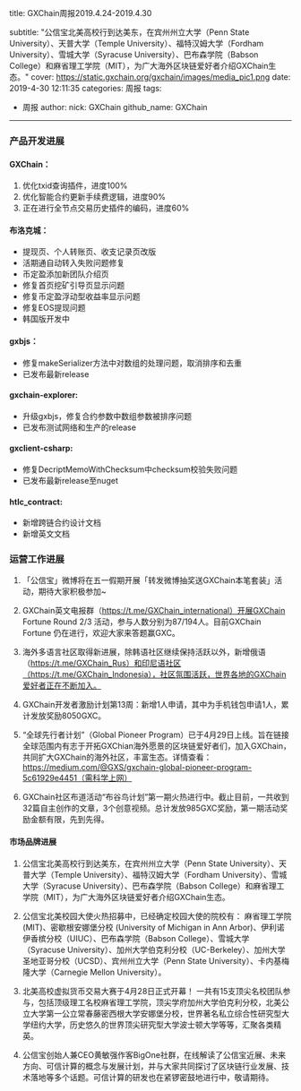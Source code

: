 title: GXChain周报2019.4.24-2019.4.30

subtitle: "公信宝北美高校行到达美东，在宾州州立大学（Penn State University）、天普大学（Temple University）、福特汉姆大学（Fordham University）、雪城大学（Syracuse University）、巴布森学院（Babson College）和麻省理工学院（MIT），为广大海外区块链爱好者介绍GXChain生态。"
cover: https://static.gxchain.org/gxchain/images/media_pic1.png
date: 2019-4-30 12:11:35
categories: 周报
tags:
  - 周报
author:
    nick: GXChain
    github_name: GXChain
---

### 产品开发进展
#### GXChain：
1. 优化txid查询插件，进度100%
2. 优化智能合约更新手续费逻辑，进度90%
3. 正在进行全节点交易历史插件的编码，进度60%

#### 布洛克城：
- 提现页、个人转账页、收支记录页改版
- 活期通自动转入失败问题修复
- 币定盈添加新团队介绍页
- 修复首页挖矿引导页显示问题
- 修复币定盈浮动型收益率显示问题
- 修复EOS提现问题
- 韩国版开发中

#### gxbjs：
- 修复makeSerializer方法中对数组的处理问题，取消排序和去重
- 已发布最新release

#### gxchain-explorer:
- 升级gxbjs，修复合约参数中数组参数被排序问题
- 已发布测试网络和生产的release

#### gxclient-csharp:
- 修复DecriptMemoWithChecksum中checksum校验失败问题
- 已发布最新release至nuget

#### htlc_contract:
- 新增跨链合约设计文档
- 新增英文文档


### 运营工作进展
 
1. 「公信宝」微博将在五一假期开展「转发微博抽奖送GXChain本笔套装」活动，期待大家积极参加~

2. GXChain英文电报群（https://t.me/GXChain_international）开展GXChain Fortune Round 2/3 活动，参与人数分别为87/194人。目前GXChain Fortune 仍在进行，欢迎大家来答题赢GXC。

3. 海外多语言社区取得新进展，除韩语社区继续保持活跃以外，新增俄语（https://t.me/GXChain_Rus）和印尼语社区（https://t.me/GXChain_Indonesia），社区氛围活跃，世界各地的GXChain爱好者正在不断加入。

4. GXChain开发者激励计划第13周：新增1人申请，其中为手机钱包申请1人，累计发放奖励8050GXC。

5. “全球先行者计划”（Global Pioneer Program）已于4月29日上线。旨在链接全球范围内有志于开拓GXChian海外愿景的区块链爱好者们，加入GXChain，共同扩大GXChain的海外社区，丰富生态。详情查看：https://medium.com/@GXS/gxchain-global-pioneer-program-5c61929e4451（需科学上网）

6. GXChain社区布道活动“布谷鸟计划”第一期火热进行中。截止目前，一共收到32篇自主创作的文章，3个创意视频。总计发放985GXC奖励，第一期活动奖励金额有限，先到先得。

#### 市场品牌进展

1. 公信宝北美高校行到达美东，在宾州州立大学（Penn State University）、天普大学（Temple University）、福特汉姆大学（Fordham University）、雪城大学（Syracuse University）、巴布森学院（Babson College）和麻省理工学院（MIT），为广大海外区块链爱好者介绍GXChain生态。

2. 公信宝北美校园大使火热招募中，已经确定校园大使的院校有：
麻省理工学院 (MIT)、密歇根安娜堡分校 (University of Michigan in Ann Arbor)、伊利诺伊香槟分校（UIUC）、巴布森学院（Babson College）、雪城大学（Syracuse University）、加州大学伯克利分校（UC-Berkeley）、加州大学圣地亚哥分校（UCSD）、宾州州立大学（Penn State University）、卡内基梅隆大学（Carnegie Mellon University）。

3. 北美高校虚拟货币交易大赛于4月28日正式开幕！
一共有15支顶尖名校团队参与，包括顶级理工名校麻省理工学院，顶尖学府加州大学伯克利分校，北美公立大学第一公立常春藤密西根大学安娜堡分校，世界著名私立综合性研究型大学纽约大学，历史悠久的世界顶尖研究型大学波士顿大学等等，汇聚各类精英。

4. 公信宝创始人兼CEO黄敏强作客BigOne社群，在线解读了公信宝近展、未来方向、可信计算的概念与发展计划，并与大家共同探讨了区块链行业发展、技术落地等多个话题。可信计算的研发也在紧锣密鼓地进行中，敬请期待。